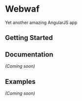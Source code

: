 # Webwaf

Yet another amazing AngularJS app

## Getting Started

## Documentation
_(Coming soon)_

## Examples
_(Coming soon)_

